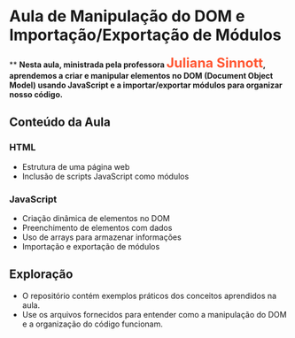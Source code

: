 # Aula de Manipulação do DOM e Importação/Exportação de Módulos



**
**Nesta aula, ministrada pela professora <span style="font-size: 24px; color: #FF5733;">Juliana Sinnott</span>, aprendemos a criar e manipular elementos no DOM (Document Object Model) usando JavaScript e a importar/exportar módulos para organizar nosso código.**

## Conteúdo da Aula

### HTML
- Estrutura de uma página web
- Inclusão de scripts JavaScript como módulos

### JavaScript
- Criação dinâmica de elementos no DOM
- Preenchimento de elementos com dados
- Uso de arrays para armazenar informações
- Importação e exportação de módulos

## Exploração
- O repositório contém exemplos práticos dos conceitos aprendidos na aula.
- Use os arquivos fornecidos para entender como a manipulação do DOM e a organização do código funcionam.
